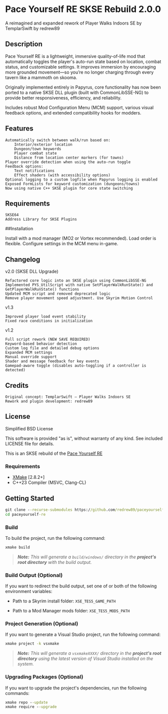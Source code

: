 ﻿# Pace Yourself RE SKSE Rebuild 2.0.0

A reimagined and expanded rework of Player Walks Indoors SE by TemplarSwift
by redrew89

## Description

Pace Yourself RE is a lightweight, immersive quality-of-life mod that automatically toggles the player's auto-run state based on location, combat status, and customizable settings. It improves immersion by encouraging more grounded movement—so you’re no longer charging through every tavern like a mammoth on skooma.

Originally implemented entirely in Papyrus, core functionality has now been ported to a native SKSE DLL plugin (built with CommonLibSSE-NG) to provide better responsiveness, efficiency, and reliability.

Includes robust Mod Configuration Menu (MCM) support, various visual feedback options, and extended compatibility hooks for modders.

## Features

    Automatically switch between walk/run based on:
        Interior/exterior location
        Dungeon/town keywords
        Player combat state
        Distance from location center markers (for towns)
    Player override detection when using the auto-run toggle
    Feedback options:
        Text notifications
        Effect shaders (with accessibility options)
    Optional logging to a custom logfile when Papyrus logging is enabled
    Exposed FormLists for keyword customization (dungeons/towns)
    Now using native C++ SKSE plugin for core state switching

## Requirements

    SKSE64
    Address Library for SKSE Plugins

##Installation

Install with a mod manager (MO2 or Vortex recommended). Load order is flexible. Configure settings in the MCM menu in-game.

## Changelog
v2.0 (SKSE DLL Upgrade)

    Refactored core logic into an SKSE plugin using CommonLibSSE-NG
    Implemented PYS_UtilScript with native SetPlayerWalkRunState() and GetPlayerWalkRunState() functions
    Updated MCM script and removed deprecated logic
    Remove player movement speed adjustment. Use Skyrim Motion Control

v1.3

    Improved player load event stability
    Fixed race conditions in initialization

v1.2

    Full script rework (NEW SAVE REQUIRED)
    Keyword-based behavior detection
    Custom log file and detailed debug options
    Expanded MCM settings
    Manual override support
    Shader and message feedback for key events
    Gamepad-aware toggle (disables auto-toggling if a controller is detected)


## Credits

    Original concept: TemplarSwift — Player Walks Indoors SE
    Rework and plugin development: redrew89

## License

Simplified BSD License

This software is provided "as is", without warranty of any kind. See included LICENSE file for details.

This is an SKSE rebuild of the [Pace Yourself RE](https://www.nexusmods.com/skyrimspecialedition/mods/151365) 

### Requirements
* [XMake](https://xmake.io) [2.8.2+]
* C++23 Compiler (MSVC, Clang-CL)

## Getting Started
```bat
git clone --recurse-submodules https://github.com/redrew89/paceyourself-re
cd paceyourself-re
```

### Build
To build the project, run the following command:
```bat
xmake build
```

> ***Note:*** *This will generate a `build/windows/` directory in the **project's root directory** with the build output.*

### Build Output (Optional)
If you want to redirect the build output, set one of or both of the following environment variables:

- Path to a Skyrim install folder: `XSE_TES5_GAME_PATH`

- Path to a Mod Manager mods folder: `XSE_TES5_MODS_PATH`

### Project Generation (Optional)
If you want to generate a Visual Studio project, run the following command:
```bat
xmake project -k vsxmake
```

> ***Note:*** *This will generate a `vsxmakeXXXX/` directory in the **project's root directory** using the latest version of Visual Studio installed on the system.*

### Upgrading Packages (Optional)
If you want to upgrade the project's dependencies, run the following commands:
```bat
xmake repo --update
xmake require --upgrade
```


